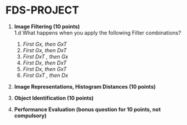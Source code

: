 # FDS-PROJECT

1. **Image Filtering (10 points)**\
1.d What happens when you apply the following Filter combinations? 
    
    1. *First Gx, then GxT*
    2. *First Gx, then DxT*
    3. *First DxT , then Gx*
    4. *First Dx, then DxT*
    5. *First Dx, then GxT*
    6. *First GxT , then Dx*

2. **Image Representations, Histogram Distances (10 points)**

3. **Object Identification (10 points)**

4. **Performance Evaluation (bonus question for 10 points, not compulsory)**
